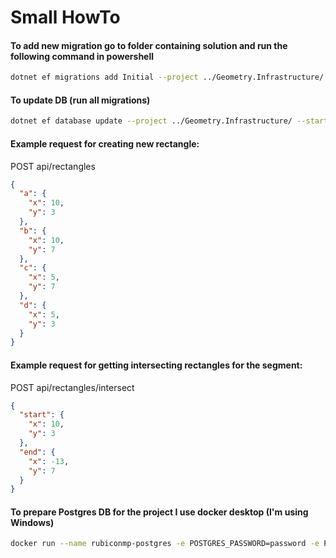 # Small HowTo

#### To add new migration go to folder containing solution and run the following command in powershell
```bash
dotnet ef migrations add Initial --project ../Geometry.Infrastructure/ --startup-project Geometry.API.csproj -o ../Geometry.Infrastructure/Data/Migrations
```

#### To update DB (run all migrations)
```bash
dotnet ef database update --project ../Geometry.Infrastructure/ --startup-project Geometry.API.csproj
```

#### Example request for creating new rectangle:
POST api/rectangles
```json
{
  "a": {
    "x": 10,
    "y": 3
  },
  "b": {
    "x": 10,
    "y": 7
  },
  "c": {
    "x": 5,
    "y": 7
  },
  "d": {
    "x": 5,
    "y": 3
  }
}
```

#### Example request for getting intersecting rectangles for the segment:
POST api/rectangles/intersect
```json
{
  "start": {
    "x": 10,
    "y": 3
  },
  "end": {
    "x": -13,
    "y": 7
  }
}
```

#### To prepare Postgres DB for the project I use docker desktop (I'm using Windows)
```bash
docker run --name rubiconmp-postgres -e POSTGRES_PASSWORD=password -e POSTGRES_USER=root -e POSTGRES_DB=geometry_db -p 5430:5432 -d postgres
```